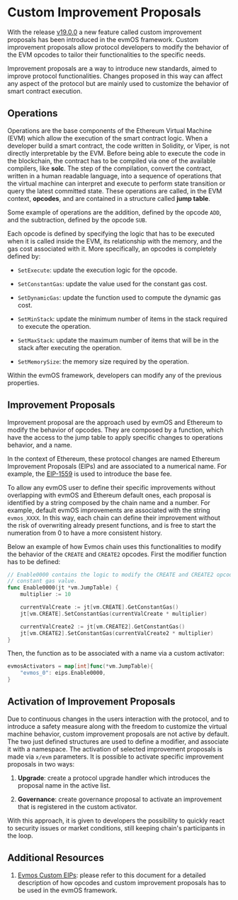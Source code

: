 # Custom Improvement Proposals

With the release [v19.0.0](https://github.com/evmos/evmos/releases/tag/v19.0.0)
a new feature called custom improvement proposals has been introduced in the
evmOS framework. Custom improvement proposals allow protocol developers to
modify the behavior of the EVM opcodes to tailor their functionalities to the
specific needs.

Improvement proposals are a way to introduce new standards, aimed to improve
protocol functionalities. Changes proposed in this way can affect any aspect
of the protocol but are mainly used to customize the behavior of
smart contract execution.

## Operations

Operations are the base components of the Ethereum Virtual Machine (EVM) which
allow the execution of the smart contract logic. When a developer build a smart
contract, the code written in Solidity, or Viper, is not directly interpretable
by the EVM. Before being able to execute the code in the blockchain, the
contract has to be compiled via one of the available compilers, like **solc**. The
step of the compilation, convert the contract, written in a human readable
language, into a sequence of operations that the virtual machine can interpret
and execute to perform state transition or query the latest committed state.
These operations are called, in the EVM context, **opcodes**, and are contained
in a structure called **jump table**.

Some example of operations are the addition, defined by the opcode `ADD`, and
the subtraction, defined by the opcode `SUB`.

Each opcode is defined by specifying the logic that has to be executed when it
is called inside the EVM, its relationship with the memory, and the gas cost
associated with it. More specifically, an opcodes is completely defined by:

- `SetExecute`: update the execution logic for the opcode.

- `SetConstantGas`: update the value used for the constant gas cost.

- `SetDynamicGas`: update the function used to compute the dynamic gas cost.

- `SetMinStack`: update the minimum number of items in the stack required to
execute the operation.

- `SetMaxStack`: update the maximum number of items that will be in the stack
after executing the operation.

- `SetMemorySize`: the memory size required by the operation.

Within the evmOS framework, developers can modify any of the previous properties.

## Improvement Proposals

Improvement proposal are the approach used by evmOS and Ethereum to modify the
behavior of opcodes. They are composed by a function, which have the access
to the jump table to apply specific changes to operations behavior, and a name.

In the context of Ethereum, these protocol changes are
named Ethereum Improvement Proposals (EIPs) and are associated to a numerical
name. For example, the [EIP-1559](https://eips.ethereum.org/EIPS/eip-1559) is
used to introduce the base fee.

To allow any evmOS user to define their specific
improvements without overlapping with evmOS and Ethereum default ones, each
proposal is identified by a string composed by the chain name and a number. For
example, default evmOS improvements are associated with the string `evmos_XXXX`.
In this way, each chain can define their improvement without the risk of
overwriting already present functions, and is free to start the numeration from
0 to have a more consistent history.

Below an example of how Evmos chain uses this functionalities to modify the
behavior of the `CREATE` and `CREATE2` opcodes. First the modifier function has
to be defined:

```go
// Enable0000 contains the logic to modify the CREATE and CREATE2 opcodes
// constant gas value.
func Enable0000(jt *vm.JumpTable) {
    multiplier := 10

	currentValCreate := jt[vm.CREATE].GetConstantGas()
	jt[vm.CREATE].SetConstantGas(currentValCreate * multiplier)

	currentValCreate2 := jt[vm.CREATE2].GetConstantGas()
	jt[vm.CREATE2].SetConstantGas(currentValCreate2 * multiplier)
}
```

Then, the function as to be associated with a name via a custom activator:

```go
evmosActivators = map[int]func(*vm.JumpTable){
    "evmos_0": eips.Enable0000,
}
```

## Activation of Improvement Proposals

Due to continuous changes in the users interaction with the protocol, and to
introduce a safety measure along with the freedom to customize the virtual
machine behavior, custom improvement proposals are not active by default. The
two just defined structures are used to define a modifier, and associate it with
a namespace. The activation of selected improvement proposals is made via
`x/evm` parameters. It is possible to activate specific improvement proposals in
two ways:

1. **Upgrade**: create a protocol upgrade handler which introduces the proposal name
in the active list.

2. **Governance**: create governance proposal to activate an improvement that is
registered in the custom activator.

With this approach, it is given to developers the possibility to quickly react
to security issues or market conditions, still keeping chain's participants in
the loop.

## Additional Resources

1. [Evmos Custom EIPs](https://github.com/evmos/evmos/blob/main/app/eips/README.md):
please refer to this document for a detailed description of how opcodes and
custom improvement proposals has to be used in the evmOS framework.

